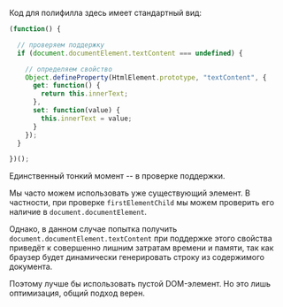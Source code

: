 Код для полифилла здесь имеет стандартный вид:

```js
(function() {

  // проверяем поддержку
  if (document.documentElement.textContent === undefined) {

    // определяем свойство
    Object.defineProperty(HtmlElement.prototype, "textContent", {
      get: function() {
        return this.innerText;
      },
      set: function(value) {
        this.innerText = value;
      }
    });
  }

})();
```

Единственный тонкий момент -- в проверке поддержки.

Мы часто можем использовать уже существующий элемент. В частности, при проверке `firstElementChild` мы можем проверить его наличие в `document.documentElement`. 

Однако, в данном случае попытка получить `document.documentElement.textContent` при поддержке этого свойства приведёт к совершенно лишним затратам времени и памяти, так как браузер будет динамически генерировать строку из содержимого документа.

Поэтому лучше бы использовать пустой DOM-элемент. Но это лишь оптимизация, общий подход верен.
